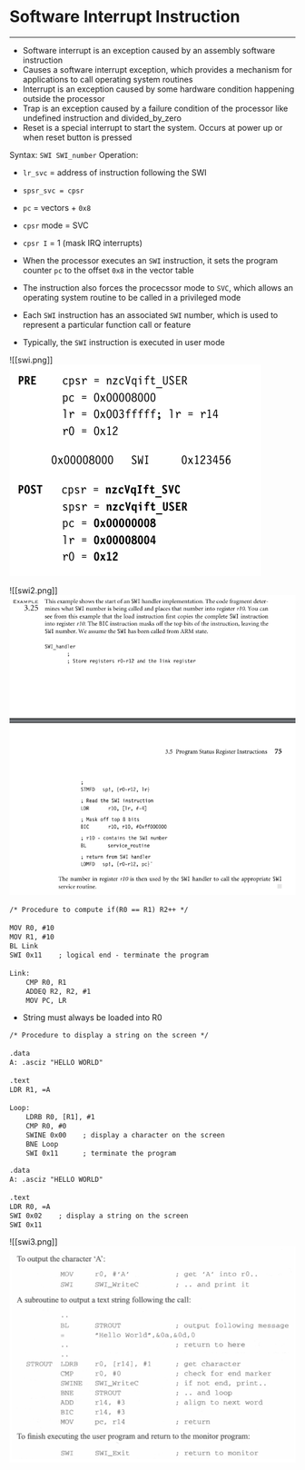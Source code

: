 # Software Interrupt Instruction
---
- Software interrupt is an exception caused by an assembly software instruction
- Causes a software interrupt exception, which provides a mechanism for applications to call operating system routines
- Interrupt is an exception caused by some hardware condition happening outside the processor
- Trap is an exception caused by a failure condition of the processor like undefined instruction and divided_by_zero
- Reset is a special interrupt to start the system. Occurs at power up or when reset button is pressed

Syntax: `SWI SWI_number`
Operation:
- `lr_svc` = address of instruction following the SWI
- `spsr_svc = cpsr`
- `pc` = vectors + `0x8`
- `cpsr` mode = SVC
- `cpsr I` =  1 (mask IRQ interrupts)

- When the processor executes an `SWI` instruction, it sets the program counter `pc` to the offset `0x8` in the vector table
- The instruction also forces the procecssor mode to `SVC`, which allows an operating system routine to be called in a privileged mode
- Each `SWI` instruction has an associated `SWI` number, which is used to represent a particular function call or feature
- Typically, the `SWI` instruction is executed in user mode

![[swi.png]]![swi](https://github.com/Shogunkayo/PES_Notes/blob/main/Microprocessor%20and%20Computer%20Architecture/Images/swi.png)

![[swi2.png]]![swi2](https://github.com/Shogunkayo/PES_Notes/blob/main/Microprocessor%20and%20Computer%20Architecture/Images/swi2.png)

```
/* Procedure to compute if(R0 == R1) R2++ */

MOV R0, #10
MOV R1, #10
BL Link
SWI 0x11    ; logical end - terminate the program

Link:
	CMP R0, R1
	ADDEQ R2, R2, #1
	MOV PC, LR
```

- String must always be loaded into R0

```
/* Procedure to display a string on the screen */

.data
A: .asciz "HELLO WORLD"

.text
LDR R1, =A

Loop:
	LDRB R0, [R1], #1
	CMP R0, #0
	SWINE 0x00    ; display a character on the screen
	BNE Loop
	SWI 0x11      ; terminate the program
```

```
.data 
A: .asciz "HELLO WORLD"

.text
LDR R0, =A
SWI 0x02    ; display a string on the screen
SWI 0x11
```
![[swi3.png]]
![swi3](https://github.com/Shogunkayo/PES_Notes/blob/main/Microprocessor%20and%20Computer%20Architecture/Images/swi3.png)
